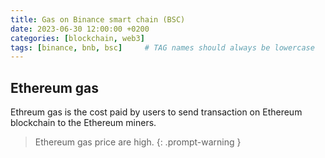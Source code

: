 ```yaml
---
title: Gas on Binance smart chain (BSC)
date: 2023-06-30 12:00:00 +0200
categories: [blockchain, web3]
tags: [binance, bnb, bsc]     # TAG names should always be lowercase
---
```



## Ethereum gas

Ethreum gas is the cost paid by users to send transaction on Ethereum blockchain to the Ethereum miners. 

> Ethereum gas price are high.
{: .prompt-warning }
